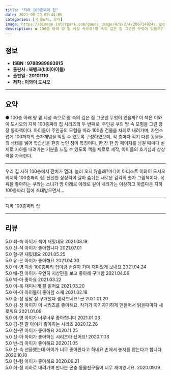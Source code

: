 ```yaml
---
title: "지하 100층짜리 집"
date: 2021-08-29 02:44:05
categories: [국내도서, 유아]
image: https://bimage.interpark.com/goods_image/4/9/2/4/206714924s.jpg
description: ● 100층 아래 땅 밑 세상 속으로!땅 속의 깊은 집 그곳엔 무엇이 있을까? 이 책은 이와이 도시오의 지하 100층짜리 집 시리즈의 두 번째로, 주인공 쿠의 땅 속 모험을 그린 창장 동화책이다. 아이들이 주인공의 모험을 따라 100층 건물을 차례로 내려가며, 자연스럽게 100까지의
---
```


## **정보**

- **ISBN : 9788989863915**
- **출판사 : 북뱅크(비비아이들)**
- **출판일 : 20101110**
- **저자 : 이와이 도시오**

------



## **요약**

●  100층 아래 땅 밑 세상 속으로!땅 속의 깊은 집 그곳엔 무엇이 있을까? 이 책은 이와이 도시오의 지하 100층짜리 집 시리즈의 두 번째로, 주인공 쿠의 땅 속 모험을 그린 창장 동화책이다. 아이들이 주인공의 모험을 따라 100층 건물을 차례로 내려가며, 자연스럽게 100까지의 숫자개념을 익힐 수 있도록 구성하였으며, 각 층마다 각기 다른 동물들의 생태를 넣어 학습성을 한층 높인 점이 특징이다. 한 장 한 장 페이지를 넘길 때마다 실제로 지하를 내려가는 기분을 느낄 수 있도록 책을 세로로 제작, 아이들의 호기심과 상상력을 자극한다.

------

우리 집 지하 100층에서 잔치가 열려. 놀러 오지 않을래?미디어 아티스트 이와이 도시오의지하 100층짜리 집. 신선한 상상력이 살아 숨쉬는 새로운 감각의 숫자 그림책이다. 목욕을 좋아하는 쿠라는 소녀가 땅 아래로 아래로 깊이 내려가는 이상하고 아름다운 지하 100층짜리 집에 초대받으면서... 

------


지하 100층짜리 집 

------


## **리뷰** 

5.0 최-숙 아이가 책이 재밌대요 2021.08.19 <br/>5.0 신-석 아이가 좋아합니다 2021.07.01 <br/>5.0 함-민 재밌데요 2021.05.25 <br/>5.0 유-은 아이가 좋아해요 2021.04.30 <br/>5.0 이-영 지상 100층짜리 집이랑 번갈아 가며 재미있게 보내요 2021.04.24 <br/>5.0 배-진 아이가 우연히 지상편을 보고 좋아해 구매함 2021.04.06 <br/>5.0 박-아 좋아요 2021.03.22 <br/>5.0 이-욱 재미나게 잘 읽어요 2021.03.20 <br/>5.0 이-아 아이들이 좋아할 소재 2021.02.18 <br/>5.0 승-정 정말 잘 구매했다 생각드네요! 굿 2021.01.20 <br/>5.0 김-정 아이가 이 시리즈를 좋아해요. 작가가 아기자기하게 만들어서 읽을때마다 새로워요  2021.01.09 <br/>5.0 이-영 아이가 너무너무 좋아합니다 2021.01.03 <br/>5.0 김-진 딸 아이가 좋아하는 시리즈 2020.12.28 <br/>5.0 신-민 아이가 좋아해요 2020.11.25 <br/>5.0 신-아 아이가 좋아하는 시리즈라 샀어요! 2020.11.13 <br/>5.0 반-리 아이가 좋아해요 2020.11.05 <br/>5.0 신-숙 선물했는데 아이가 너무 좋아한다고 하네요
손에서 놓지를 않는다고 합니다 2020.10.10 <br/>5.0 현-령 아이가 좋아해요 2020.09.21 <br/>5.0 허-정 지하로 내려가며 만나는 곤충.동물친구들이 너무 재미있네요. 2020.09.19 <br/>